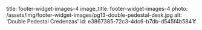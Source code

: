 title: footer-widget-images-4
image_title: footer-widget-images-4
photo: /assets/img/footer-widget-images/pg13-double-pedestal-desk.jpg
alt: 'Double Pedestal Credenzas'
id: e3867385-72c3-4dc6-b7db-d545f4b5841f
